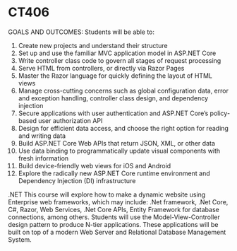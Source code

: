 # CT406
GOALS AND OUTCOMES: 
Students will be able to:
1. Create new projects and understand their structure
2. Set up and use the familiar MVC application model in ASP.NET Core
3. Write controller class code to govern all stages of request processing
4. Serve HTML from controllers, or directly via Razor Pages
5. Master the Razor language for quickly defining the layout of HTML views
6. Manage cross-cutting concerns such as global configuration data, error and exception handling,
controller class design, and dependency injection
7. Secure applications with user authentication and ASP.NET Core’s policy-based user authorization API
8. Design for efficient data access, and choose the right option for reading and writing data
9. Build ASP.NET Core Web APIs that return JSON, XML, or other data
10. Use data binding to programmatically update visual components with fresh information
11. Build device-friendly web views for iOS and Android
12. Explore the radically new ASP.NET Core runtime environment and Dependency Injection (DI) infrastructure

.NET
This course will explore how to make a dynamic website using Enterprise web frameworks, which may include:
.Net framework, .Net Core, C#, Razor, Web Services, .Net Core APIs, Entity Framework for database connections,
among others. Students will use the Model-View-Controller design pattern to produce N-tier applications. These
applications will be built on top of a modern Web Server and Relational Database Management System.
